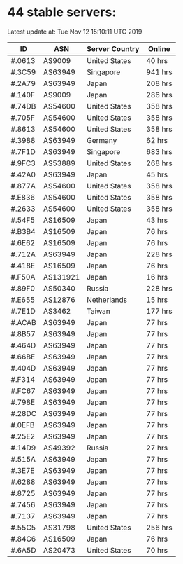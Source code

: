 # 44 stable servers:

Latest update at: Tue Nov 12 15:10:11 UTC 2019

| ID | ASN | Server Country | Online |
| -- | --- | -------------- | ------ |
| #.0613 | AS9009 | United States | 40 hrs |
| #.3C59 | AS63949 | Singapore | 941 hrs |
| #.2A79 | AS63949 | Japan | 208 hrs |
| #.140F | AS9009 | Japan | 286 hrs |
| #.74DB | AS54600 | United States | 358 hrs |
| #.705F | AS54600 | United States | 358 hrs |
| #.8613 | AS54600 | United States | 358 hrs |
| #.3988 | AS63949 | Germany | 62 hrs |
| #.7F1D | AS63949 | Singapore | 683 hrs |
| #.9FC3 | AS53889 | United States | 268 hrs |
| #.42A0 | AS63949 | Japan | 45 hrs |
| #.877A | AS54600 | United States | 358 hrs |
| #.E836 | AS54600 | United States | 358 hrs |
| #.2633 | AS54600 | United States | 358 hrs |
| #.54F5 | AS16509 | Japan | 43 hrs |
| #.B3B4 | AS16509 | Japan | 76 hrs |
| #.6E62 | AS16509 | Japan | 76 hrs |
| #.712A | AS63949 | Japan | 228 hrs |
| #.418E | AS16509 | Japan | 76 hrs |
| #.F50A | AS131921 | Japan | 16 hrs |
| #.89F0 | AS50340 | Russia | 228 hrs |
| #.E655 | AS12876 | Netherlands | 15 hrs |
| #.7E1D | AS3462 | Taiwan | 177 hrs |
| #.ACAB | AS63949 | Japan | 77 hrs |
| #.8B57 | AS63949 | Japan | 77 hrs |
| #.464D | AS63949 | Japan | 77 hrs |
| #.66BE | AS63949 | Japan | 77 hrs |
| #.404D | AS63949 | Japan | 77 hrs |
| #.F314 | AS63949 | Japan | 77 hrs |
| #.FC67 | AS63949 | Japan | 77 hrs |
| #.798E | AS63949 | Japan | 77 hrs |
| #.28DC | AS63949 | Japan | 77 hrs |
| #.0EFB | AS63949 | Japan | 77 hrs |
| #.25E2 | AS63949 | Japan | 77 hrs |
| #.14D9 | AS49392 | Russia | 27 hrs |
| #.515A | AS63949 | Japan | 77 hrs |
| #.3E7E | AS63949 | Japan | 77 hrs |
| #.6288 | AS63949 | Japan | 77 hrs |
| #.8725 | AS63949 | Japan | 77 hrs |
| #.7456 | AS63949 | Japan | 77 hrs |
| #.7137 | AS63949 | Japan | 77 hrs |
| #.55C5 | AS31798 | United States | 256 hrs |
| #.84C6 | AS16509 | Japan | 76 hrs |
| #.6A5D | AS20473 | United States | 70 hrs |

